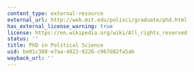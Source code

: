 ```yaml
---
content_type: external-resource
external_url: http://web.mit.edu/polisci/graduate/phd.html
has_external_license_warning: true
license: https://en.wikipedia.org/wiki/All_rights_reserved
status: ''
title: PhD in Political Science
uid: be01c388-e7aa-4822-9226-c967d82fa5ab
wayback_url: ''
---
```

